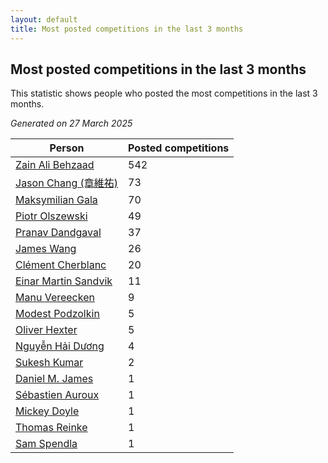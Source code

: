 ```yaml
---
layout: default
title: Most posted competitions in the last 3 months
---
```

## Most posted competitions in the last 3 months
This statistic shows people who posted the most competitions in the last 3 months.

*Generated on 27 March 2025*

| Person | Posted competitions |
| --- | --- |
| [Zain Ali Behzaad](https://www.worldcubeassociation.org/persons/2019BEHZ01) | 542 |
| [Jason Chang (章維祐)](https://www.worldcubeassociation.org/persons/2023CHAN15) | 73 |
| [Maksymilian Gala](https://www.worldcubeassociation.org/persons/2022GALA01) | 70 |
| [Piotr Olszewski](https://www.worldcubeassociation.org/persons/2013OLSZ02) | 49 |
| [Pranav Dandgaval](https://www.worldcubeassociation.org/persons/2017DAND01) | 37 |
| [James Wang](https://www.worldcubeassociation.org/persons/2015WANG87) | 26 |
| [Clément Cherblanc](https://www.worldcubeassociation.org/persons/2014CHER05) | 20 |
| [Einar Martin Sandvik](https://www.worldcubeassociation.org/persons/2018SAND22) | 11 |
| [Manu Vereecken](https://www.worldcubeassociation.org/persons/2010VERE01) | 9 |
| [Modest Podzolkin](https://www.worldcubeassociation.org/persons/2017PODZ01) | 5 |
| [Oliver Hexter](https://www.worldcubeassociation.org/persons/2022HEXT01) | 5 |
| [Nguyễn Hải Dương](https://www.worldcubeassociation.org/persons/2018DUON07) | 4 |
| [Sukesh Kumar](https://www.worldcubeassociation.org/persons/2017KUMA30) | 2 |
| [Daniel M. James](https://www.worldcubeassociation.org/persons/2012JAME04) | 1 |
| [Sébastien Auroux](https://www.worldcubeassociation.org/persons/2008AURO01) | 1 |
| [Mickey Doyle](https://www.worldcubeassociation.org/persons/2021DOYL02) | 1 |
| [Thomas Reinke](https://www.worldcubeassociation.org/persons/2018REIN04) | 1 |
| [Sam Spendla](https://www.worldcubeassociation.org/persons/2015SPEN01) | 1 |
